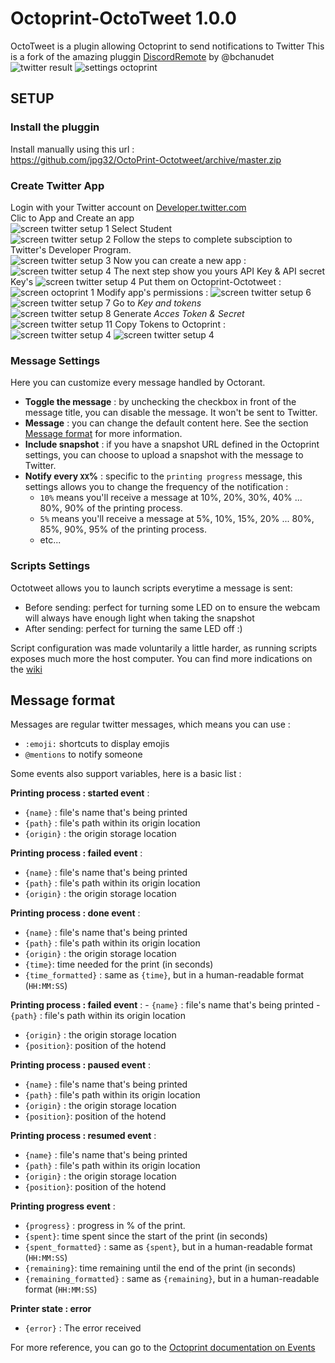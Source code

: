# Octoprint-OctoTweet 1.0.0

OctoTweet is a plugin allowing Octoprint to send notifications to Twitter
This is a fork of the amazing pluggin [DiscordRemote](https://plugins.octoprint.org/plugins/DiscordRemote/) by @bchanudet
![twitter result](assets/img/twitter.jpg)
![settings octoprint](assets/img/settings.jpg)
## SETUP
### Install the pluggin
Install manually using this url :  
https://github.com/jpg32/OctoPrint-Octotweet/archive/master.zip  

### Create Twitter App 
Login with your Twitter account on [Developer.twitter.com](https://developer.twitter.com/en)  
Clic to App and Create an app  
![screen twitter setup 1](assets/docs/twitter_setup_1.JPG)
Select Student  
![screen twitter setup 2](assets/docs/twitter_setup_2.JPG)
Follow the steps to complete subsciption to Twitter's Developer Program.  
![screen twitter setup 3](assets/docs/twitter_setup_3.JPG)
Now you can create a new app :  
![screen twitter setup 4](assets/docs/twitter_setup_4.JPG)
The next step show you yours API Key & API secret Key's 
![screen twitter setup 4](assets/docs/twitter_setup_5.JPG)
Put them on Octoprint-Octotweet :  
![screen octoprint 1](assets/docs/octoprint_1.JPG)
Modify app's permissions :
![screen twitter setup 6](assets/docs/twitter_setup_6.JPG)
![screen twitter setup 7](assets/docs/twitter_setup_7.JPG)
Go to *Key and tokens*  
![screen twitter setup 8](assets/docs/twitter_setup_8.JPG)
Generate *Acces Token & Secret*
![screen twitter setup 11](assets/docs/twitter_setup_11.JPG)
Copy Tokens to Octoprint :
![screen twitter setup 4](assets/docs/twitter_setup_12.JPG)
![screen twitter setup 4](assets/docs/octoprint_2.JPG)

### Message Settings

Here you can customize every message handled by Octorant.

- **Toggle the message** : by unchecking the checkbox in front of the message title, you can disable the message. It won't be sent to Twitter.
- **Message** : you can change the default content here. See the section [Message format](#message-format) for more information.
- **Include snapshot** : if you have a snapshot URL defined in the Octoprint settings, you can choose to upload a snapshot with the message to Twitter.
- **Notify every `XX`%** : specific to the `printing progress` message, this settings allows you to change the frequency of the notification :
    - `10%` means you'll receive a message at 10%, 20%, 30%, 40% ... 80%, 90% of the printing process.
    - `5%` means you'll receive a message at 5%, 10%, 15%, 20% ... 80%, 85%, 90%, 95% of the printing process.
    - etc...

### Scripts Settings

Octotweet allows you to launch scripts everytime a message is sent:

- Before sending: perfect for turning some LED on to ensure the webcam will always have enough light when taking the snapshot
- After sending: perfect for turning the same LED off :)

Script configuration was made voluntarily a little harder, as running scripts exposes much more the host computer. You can find more indications on the [wiki](https://github.com/bchanudet/OctoPrint-Octorant/wiki/Launching-scripts)

## Message format  

Messages are regular twitter messages, which means you can use :
- `:emoji:` shortcuts to display emojis
- `@mentions` to notify someone

Some events also support variables, here is a basic list :

**Printing process : started event** :
- `{name}` : file's name that's being printed
- `{path}` : file's path within its origin location
- `{origin}` : the origin storage location

**Printing process : failed event** :
- `{name}` : file's name that's being printed
- `{path}` : file's path within its origin location
- `{origin}` : the origin storage location

**Printing process : done event** :
- `{name}` : file's name that's being printed
- `{path}` : file's path within its origin location
- `{origin}` : the origin storage location
- `{time}`: time needed for the print (in seconds)
- `{time_formatted}` : same as `{time}`, but in a human-readable format (`HH:MM:SS`)

**Printing process : failed event** :                                                                                                                                                                          - `{name}` : file's name that's being printed                                                                                                                                                                  - `{path}` : file's path within its origin location
- `{origin}` : the origin storage location
- `{position}`: position of the hotend

**Printing process : paused event** :
- `{name}` : file's name that's being printed
- `{path}` : file's path within its origin location
- `{origin}` : the origin storage location
- `{position}`: position of the hotend

**Printing process : resumed event** :
- `{name}` : file's name that's being printed
- `{path}` : file's path within its origin location
- `{origin}` : the origin storage location
- `{position}`: position of the hotend

**Printing progress event** :
- `{progress}` : progress in % of the print.
- `{spent}`: time spent since the start of the print (in seconds)
- `{spent_formatted}` : same as `{spent}`, but in a human-readable format (`HH:MM:SS`)
- `{remaining}`: time remaining until the end of the print (in seconds)
- `{remaining_formatted}` : same as `{remaining}`, but in a human-readable format (`HH:MM:SS`)

**Printer state : error**
- `{error}` : The error received

For more reference, you can go to the [Octoprint documentation on Events](http://docs.octoprint.org/en/master/events/index.html#sec-events-available-events) 
